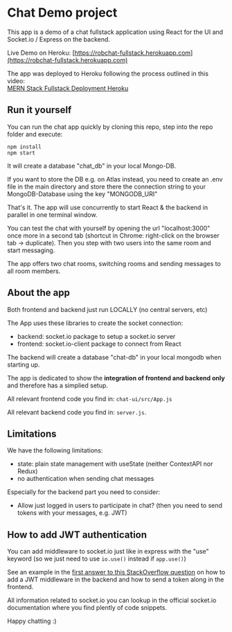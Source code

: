 # Chat Demo project

This app is a demo of a chat fullstack application using React for the UI
and Socket.io / Express on the backend.

Live Demo on Heroku: [https://robchat-fullstack.herokuapp.com](https://robchat-fullstack.herokuapp.com)

The app was deployed to Heroku following the process outlined in this video:<br />
[MERN Stack Fullstack Deployment Heroku](https://www.youtube.com/watch?v=5PaUiPyBDJY)


## Run it yourself

You can run the chat app quickly by cloning this repo, step into the repo folder and execute:

```
npm install
npm start
```

It will create a database "chat_db" in your local Mongo-DB.

If you want to store the DB e.g. on Atlas instead, you need to create an .env file in the main directory and store there the connection string to your MongoDB-Database using the key "MONGODB_URI"

That's it. The app will use concurrently to start React & the backend in parallel in one terminal window.

You can test the chat with yourself by opening the url "localhost:3000" once more in a second tab (shortcut in Chrome: right-click on the browser tab -> duplicate). Then you step with two users into the same room and start messaging.

The app offers two chat rooms, switching rooms and sending messages to all room members. 

## About the app

Both frontend and backend just run LOCALLY (no central servers, etc)

The App uses these libraries to create the socket connection:
* backend: socket.io package to setup a socket.io server
* frontend: socket.io-client package to connect from React

The backend will create a database "chat-db" in your local mongodb when starting up.

The app is dedicated to show the **integration of frontend and backend only** and therefore has a simplied setup.

All relevant frontend code you find in: `chat-ui/src/App.js`

All relevant backend code you find in: `server.js`.

## Limitations

We have the following limitations:

* state: plain state management with useState (neither ContextAPI nor Redux)
* no authentication when sending chat messages

Especially for the backend part you need to consider:
* Allow just logged in users to participate in chat? (then you need to send tokens with your messages, e.g. JWT)

## How to add JWT authentication

You can add middleware to socket.io just like in express with the "use" keyword (so we just need to use `io.use()` instead if `app.use()`)

See an example in the [first answer to this StackOverflow question](https://stackoverflow.com/questions/36788831/authenticating-socket-io-connections-using-jwt) on how to add a JWT middleware in the backend and how to send a token along in the frontend.

All information related to socket.io you can lookup in the official socket.io documentation where you find plently of code snippets.

Happy chatting :)